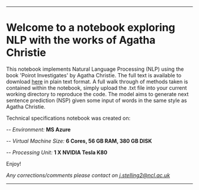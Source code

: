 ___
# Welcome to a notebook exploring NLP with the works of Agatha Christie


This notebook implements Natural Language Processing (NLP) using the book 'Poirot Investigates' by Agatha Christie. The full text is available to download [here](https://www.gutenberg.org/files/61262/61262-0.txt) in plain text format. A full walk through of methods taken is contained within the notebook, simply upload the .txt file into your current working directory to reproduce the code. The model aims to generate next sentence prediction (NSP) given some input of words in the same style as Agatha Christie.


Technical specifications notebook was created on:

-- *Environment:*  **MS Azure**

-- *Virtual Machine Size:*  **6 Cores, 56 GB RAM, 380 GB DISK**

-- *Processing Unit:*  **1 X NVIDIA Tesla K80**

Enjoy!

*Any corrections/comments please contact on j.stelling2@ncl.ac.uk*
___
